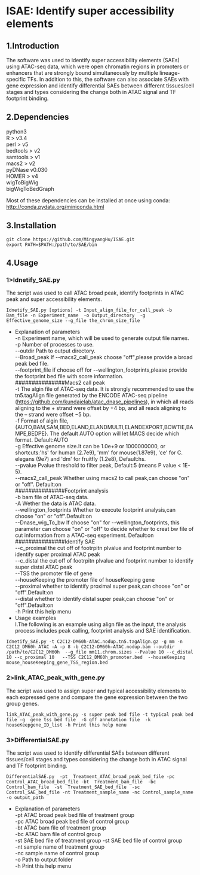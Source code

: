 # ISAE: Identify super accessibility elements  

## 1.Introduction  
The software was used to identify super accessibility elements (SAEs) using ATAC-seq data, which were open chromatin regions in promoters or enhancers that are strongly bound simultaneously by multiple lineage-specific TFs. In addition to this, the software can also associate SAEs with gene expression and identify differential SAEs between different tissues/cell stages and types considering the change both in ATAC signal and TF footprint binding.   

## 2.Dependencies  
python3  
R > v3.4  
perl > v5  
bedtools > v2  
samtools > v1  
macs2 > v2  
pyDNase v0.030  
HOMER > v4  
wigToBigWig  
bigWigToBedGraph  

Most of these dependencies can be installed at once using conda: http://conda.pydata.org/miniconda.html  
## 3.Installation  
```
git clone https://github.com/MingyangHu/ISAE.git
export PATH=$PATH:/path/to/SAE/bin
```

## 4.Usage  
### 1>Idnetify_SAE.py  
The script was used to call ATAC broad peak, identify footprints in ATAC peak and super accessibility elements.    
```
Idnetify_SAE.py [options] -t Input_align_file_for_call_peak -b Bam_file -n Experiment_name  -o Output_directory  -g Effective_genome_size --g_file the_chrom_size_file  
```
* Explanation of parameters    
-n Experiment name, which will be used to generate output file names.    
-p Number of processes to use.    
--outdir Path to output directory.    
--Broad_peak If --macs2_call_peak choose "off",please provide a broad peak bed file.    
--footprint_file if choose off for --wellington_footprints,please provide the footprint bed file with score information.  
###############Macs2 call peak  
-t The algin file of ATAC-seq data. It is strongly recommended to use the tn5.tagAlign file generated by the ENCODE ATAC-seq pipeline (https://github.com/kundajelab/atac_dnase_pipelines), in which all reads aligning to the + strand were offset by +4 bp, and all reads aligning to the – strand were offset −5 bp.  
-f Format of algin file,{AUTO,BAM,SAM,BED,ELAND,ELANDMULTI,ELANDEXPORT,BOWTIE,BAMPE,BEDPE}. The default AUTO option will let MACS decide which format. Default:AUTO     
-g Effective genome size.It can be 1.0e+9 or 1000000000, or shortcuts:'hs' for human (2.7e9), 'mm' for mouse(1.87e9), 'ce' for C. elegans (9e7) and 'dm' for fruitfly (1.2e8), Default:hs.    
--pvalue Pvalue threshold to filter peak, Default:5 (means P value < 1E-5).    
--macs2_call_peak Whether using macs2 to call peak,can choose "on" or "off". Default:on    
###############Footprint analysis  
-b bam file of ATAC-seq data.   
-A Wether the data is ATAC data.  
--wellington_footprints Whether to execute footprint analysis,can choose "on" or "off".Default:on  
--Dnase_wig_To_bw If choose "on" for --wellington_footprints, this parameter can choose "on" or "off" to decide whether to creat bw file of cut information from a ATAC-seq experiment. Default:on  
###############Identify SAE  
--c_proximal the cut off of footrpitn plvalue and footprint number to identify super proximal ATAC peak  
--c_distal the cut off of footrpitn plvalue and footprint number to identify super distal ATAC peak  
--TSS the promoter file of gene  
--houseKeeping the promoter file of houseKeeping gene  
--proximal whether to identify proximal super peak,can choose "on" or "off".Default:on  
--distal whether to identify distal super peak,can choose "on" or "off".Default:on  
-h Print this help menu  
* Usage examples  
Ⅰ.The following is an example using align file as the input, the analysis process includes peak calling, footprint analysis and SAE identification.  
 ```  
Idnetify_SAE.py -t C2C12-DM60h-ATAC.nodup.tn5.tagAlign.gz -g mm -n C2C12_DM60h_ATAC -A -p 8 -b C2C12-DM60h-ATAC.nodup.bam --outdir /path/to/C2C12_DM60h  --g_file mm11.chrom.sizes --Pvalue 10 --c_distal 10 --c_proximal 10   --TSS C2C12_DM60h_promoter.bed  --houseKeeping mouse_houseKeeping_gene_TSS_region.bed    
 ```  
### 2>link_ATAC_peak_with_gene.py  
The script was used to assign super and typical accessibility elements to each expressed gene and compare the gene expression between the two group genes.    
```
link_ATAC_peak_with_gene.py -s super peak bed file -t typical peak bed file -g  gene tss bed file  -G gff annotation file  -k houseKeepgene_ID_list -h Print this help menu  
```
### 3>DifferentialSAE.py  
The script was used to identify differential SAEs between different tissues/cell stages and types considering the change both in ATAC signal and TF footprint binding.     
```
DifferentialSAE.py  -pt  Treatment_ATAC_broad_peak_bed_file -pc   Control_ATAC_broad_bed_file -bt  Treatment_bam_file  -bc  Control_bam_file  -st  Treatment_SAE_bed_file  -sc  Control_SAE_bed_file -nt Treatment_sample_name -nc Control_sample_name -o output_path  
```
* Explanation of parameters  
-pt ATAC broad peak bed file of treatment group  
-pc ATAC broad peak bed file of control group  
-bt ATAC bam file of treatment group  
-bc ATAC bam file of control group  
-st SAE  bed file of treatment group -st SAE  bed file of control group  
-nt sample name of treatment group  
-nc sample name of control group  
-o Path to output folder  
-h Print this help menu  
